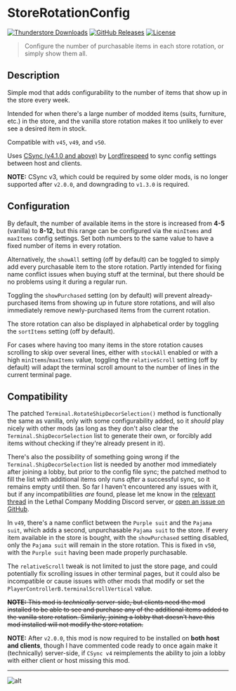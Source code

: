 # StoreRotationConfig

[![Thunderstore Downloads](https://img.shields.io/thunderstore/dt/pacoito/StoreRotationConfig?style=for-the-badge&logo=thunderstore&color=mediumseagreen
)](https://thunderstore.io/c/lethal-company/p/pacoito/StoreRotationConfig/)
[![GitHub Releases](https://img.shields.io/github/v/release/pacoito123/LC_StoreRotationConfig?display_name=tag&style=for-the-badge&logo=github&color=steelblue
)](https://github.com/pacoito123/LC_StoreRotationConfig/releases)
[![License](https://img.shields.io/github/license/pacoito123/LC_StoreRotationConfig?style=for-the-badge&logo=github&color=teal
)](https://github.com/pacoito123/LC_StoreRotationConfig/blob/main/LICENSE)

> Configure the number of purchasable items in each store rotation, or simply show them all.

## Description

Simple mod that adds configurability to the number of items that show up in the store every week.

Intended for when there's a large number of modded items (suits, furniture, etc.) in the store, and the vanilla store rotation makes it too unlikely to ever see a desired item in stock.

Compatible with `v45`, `v49`, and `v50`.

Uses [CSync (v4.1.0 and above)](https://thunderstore.io/c/lethal-company/p/Sigurd/CSync) by [Lordfirespeed](https://github.com/Lorefirespeed) to sync config settings between host and clients.

**NOTE:** CSync v3, which could be required by some older mods, is no longer supported after `v2.0.0`, and downgrading to `v1.3.0` is required.

## Configuration

By default, the number of available items in the store is increased from **4-5** (vanilla) to **8-12**, but this range can be configured via the `minItems` and `maxItems` config settings. Set both numbers to the same value to have a fixed number of items in every rotation.

Alternatively, the `showAll` setting (off by default) can be toggled to simply add every purchasable item to the store rotation. Partly intended for fixing name conflict issues when buying stuff at the terminal, but there should be no problems using it during a regular run.

Toggling the `showPurchased` setting (on by default) will prevent already-purchased items from showing up in future store rotations, and will also immediately remove newly-purchased items from the current rotation.

The store rotation can also be displayed in alphabetical order by toggling the `sortItems` setting (off by default).

For cases where having too many items in the store rotation causes scrolling to skip over several lines, either with `stockAll` enabled or with a high `minItems`/`maxItems` value, toggling the `relativeScroll` setting (off by default) will adapt the terminal scroll amount to the number of lines in the current terminal page.

## Compatibility

The patched `Terminal.RotateShipDecorSelection()` method is functionally the same as vanilla, only with some configurability added, so it _should_ play nicely with other mods (as long as they don't also clear the `Terminal.ShipDecorSelection` list to generate their own, or forcibly add items without checking if they're already present in it).

There's also the possibility of something going wrong if the `Terminal.ShipDecorSelection` list is needed by another mod immediately after joining a lobby, but prior to the config file sync; the patched method to fill the list with additional items only runs _after_ a successful sync, so it remains empty until then. So far I haven't encountered any issues with it, but if any incompatibilities _are_ found, please let me know in the [relevant thread](https://discord.com/channels/1168655651455639582/1212542584610881557) in the Lethal Company Modding Discord server, or [open an issue on GitHub](https://github.com/pacoito123/LC_StoreRotationConfig/issues).

In `v49`, there's a name conflict between the `Purple suit` and the `Pajama suit`, which adds a second, unpurchasable `Pajama suit` to the store. If every item available in the store is bought, with the `showPurchased` setting disabled, only the `Pajama suit` will remain in the store rotation. This is fixed in `v50`, with the `Purple suit` having been made properly purchasable.

The `relativeScroll` tweak is not limited to just the store page, and could potentially fix scrolling issues in other terminal pages, but it could also be incompatible or cause issues with other mods that modify or set the `PlayerControllerB.terminalScrollVertical` value.

~~**NOTE:** This mod is _technically_ server-side, but clients need the mod installed to be able to see and purchase any of the additional items added to the vanilla store rotation. Similarly, joining a lobby that doesn't have this mod installed will not modify the store rotation.~~

**NOTE:** After `v2.0.0`, this mod is now required to be installed on **both host and clients**, though I have commented code ready to once again make it (technically) server-side, if `CSync v4` reimplements the ability to join a lobby with either client or host missing this mod.

---

![alt](https://files.catbox.moe/o35ptg.png "Store with every vanilla item available for purchase, in alphabetical order.")